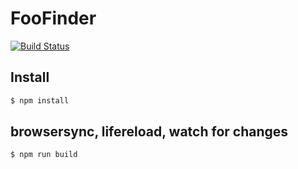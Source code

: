 # FooFinder
[![Build Status](https://api.shippable.com/projects/553c6db4edd7f2c052d1fedf/badge?branchName=master)](https://app.shippable.com/projects/553c6db4edd7f2c052d1fedf/builds/latest)

## Install
```bash
$ npm install
```

## browsersync, lifereload, watch for changes
```bash
$ npm run build
```
